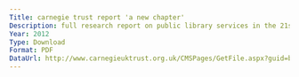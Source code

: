 ```yaml
---
Title: carnegie trust report 'a new chapter'
Description: full research report on public library services in the 21st century.
Year: 2012
Type: Download
Format: PDF
DataUrl: http://www.carnegieuktrust.org.uk/CMSPages/GetFile.aspx?guid=b04629b2-aa09-4bd0-bc3a-9b9b04b7aba1
---
```

